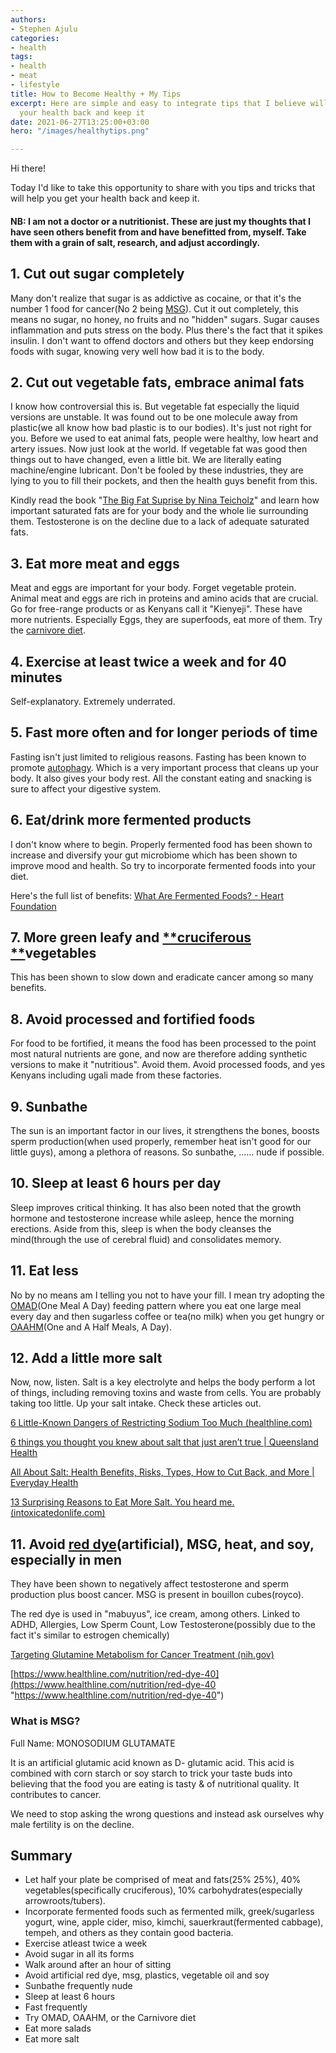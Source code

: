 ```yaml
---
authors:
- Stephen Ajulu
categories:
- health
tags:
- health
- meat
- lifestyle
title: How to Become Healthy + My Tips
excerpt: Here are simple and easy to integrate tips that I believe will help you get
  your health back and keep it
date: 2021-06-27T13:25:00+03:00
hero: "/images/healthytips.png"

---
```

Hi there!

Today I'd like to take this opportunity to share with you tips and tricks that will help you get your health back and keep it.

#### **NB: I am not a doctor or a nutritionist. These are just my thoughts that I have seen others benefit from and have benefitted from, myself. Take them with a grain of salt, research, and adjust accordingly.**

## 1. Cut out sugar completely

Many don't realize that sugar is as addictive as cocaine, or that it's the number 1 food for cancer(No 2 being [MSG](https://www.ncbi.nlm.nih.gov/pmc/articles/PMC5746034/)). Cut it out completely, this means no sugar, no honey, no fruits and no "hidden" sugars. Sugar causes inflammation and puts stress on the body. Plus there's the fact that it spikes insulin. I don't want to offend doctors and others but they keep endorsing foods with sugar, knowing very well how bad it is to the body.

## 2. Cut out vegetable fats, embrace animal fats

I know how controversial this is. But vegetable fat especially the liquid versions are unstable. It was found out to be one molecule away from plastic(we all know how bad plastic is to our bodies). It's just not right for you. Before we used to eat animal fats, people were healthy, low heart and artery issues. Now just look at the world. If vegetable fat was good then things out to have changed, even a little bit. We are literally eating machine/engine lubricant. Don't be fooled by these industries, they are lying to you to fill their pockets, and then the health guys benefit from this.

Kindly read the book "[The Big Fat Suprise by Nina Teicholz](https://www.amazon.com/gp/product/1451624433/ref=as_li_tl?ie=UTF8&camp=1789&creative=9325&creativeASIN=1451624433&linkCode=as2&tag=stephenajulu-20&linkId=505998cbd172625f0bb6b834c1d53b39)" and learn how important saturated fats are for your body and the whole lie surrounding them. Testosterone is on the decline due to a lack of adequate saturated fats.

## 3. Eat more meat and eggs

Meat and eggs are important for your body. Forget vegetable protein. Animal meat and eggs are rich in proteins and amino acids that are crucial. Go for free-range products or as Kenyans call it "Kienyeji". These have more nutrients. Especially Eggs, they are superfoods, eat more of them. Try the [carnivore diet](https://www.healthline.com/nutrition/carnivore-diet#:\~:text=The%20Carnivore%20Diet%20is%20a,grains%2C%20nuts%2C%20and%20seeds.).

## 4. Exercise at least twice a week and for 40 minutes

Self-explanatory. Extremely underrated.

## 5. Fast more often and for longer periods of time

Fasting isn't just limited to religious reasons. Fasting has been known to promote [autophagy](https://www.google.com/url?sa=t&rct=j&q=&esrc=s&source=web&cd=&cad=rja&uact=8&ved=2ahUKEwjktf2BvbfxAhWdA2MBHbTPDWAQFjAHegQIBhAD&url=https%3A%2F%2Fwww.healthline.com%2Fhealth%2Fautophagy%23%3A\~%3Atext%3DAutophagy%2520is%2520the%2520body%27s%2520way%2Cis%2520%25E2%2580%259Cself%252Deating.%25E2%2580%259D&usg=AOvVaw1f16D_Ph_bw0wUUWK1c2Vi&cshid=1624785393855347). Which is a very important process that cleans up your body. It also gives your body rest. All the constant eating and snacking is sure to affect your digestive system.

## 6. Eat/drink more fermented products

I don't know where to begin. Properly fermented food has been shown to increase and diversify your gut microbiome which has been shown to improve mood and health. So try to incorporate fermented foods into your diet.

Here's the full list of benefits: [What Are Fermented Foods? - Heart Foundation](https://www.heartfoundation.org.nz/about-us/news/blogs/fermented-foods-the-latest-trend)

## 7. More green leafy and [**cruciferous **](https://www.google.com/url?sa=t&rct=j&q=&esrc=s&source=web&cd=&cad=rja&uact=8&ved=2ahUKEwi-qbyOvrfxAhUnAGMBHRbyCWAQFjAHegQIBRAD&url=https%3A%2F%2Fwww.cancer.gov%2Fabout-cancer%2Fcauses-prevention%2Frisk%2Fdiet%2Fcruciferous-vegetables-fact-sheet&usg=AOvVaw06Rs6U1Fooyphm57GAQ62B)vegetables

This has been shown to slow down and eradicate cancer among so many benefits.

## 8. Avoid processed and fortified foods

For food to be fortified, it means the food has been processed to the point most natural nutrients are gone, and now are therefore adding synthetic versions to make it "nutritious". Avoid them. Avoid processed foods, and yes Kenyans including ugali made from these factories.

## 9. Sunbathe

The sun is an important factor in our lives, it strengthens the bones, boosts sperm production(when used properly, remember heat isn't good for our little guys), among a plethora of reasons. So sunbathe, ...... nude if possible.

## 10. Sleep at least 6 hours per day

Sleep improves critical thinking. It has also been noted that the growth hormone and testosterone increase while asleep, hence the morning erections. Aside from this, sleep is when the body cleanses the mind(through the use of cerebral fluid) and consolidates memory.

## 11. Eat less

No by no means am I telling you not to have your fill. I mean try adopting the [OMAD](https://www.healthline.com/health/one-meal-a-day)(One Meal A Day) feeding pattern where you eat one large meal every day and then sugarless coffee or tea(no milk) when you get hungry or [OAAHM](https://www.google.com/url?sa=t&rct=j&q=&esrc=s&source=web&cd=&cad=rja&uact=8&ved=2ahUKEwiy06bix7fxAhXLDWMBHam4DXYQFjAAegQIBBAD&url=https%3A%2F%2Fwww.youtube.com%2Fwatch%3Fv%3D2uXfo5pF6U0&usg=AOvVaw3STYFwAsLRvhQKqavn-4JG)(One and A Half Meals, A Day).

## 12. Add a little more salt

Now, now, listen. Salt is a key electrolyte and helps the body perform a lot of things, including removing toxins and waste from cells. You are probably taking too little. Up your salt intake. Check these articles out.

[6 Little-Known Dangers of Restricting Sodium Too Much (healthline.com)](https://www.healthline.com/nutrition/6-dangers-of-sodium-restriction#TOC_TITLE_HDR_2)

[6 things you thought you knew about salt that just aren’t true | Queensland Health](https://www.health.qld.gov.au/news-events/news/6-things-about-salt-that-arent-true)

[All About Salt: Health Benefits, Risks, Types, How to Cut Back, and More | Everyday Health](https://www.everydayhealth.com/diet-nutrition/diet/salt-health-benefits-risks-types-how-cut-back-more/)

[13 Surprising Reasons to Eat More Salt. You heard me. (intoxicatedonlife.com)](https://www.intoxicatedonlife.com/17-surprising-reasons-to-eat-more-salt/)

## 11. Avoid [red dye](https://www.google.com/url?sa=t&rct=j&q=&esrc=s&source=web&cd=&cad=rja&uact=8&ved=2ahUKEwjuyfeRxrfxAhXWCWMBHTCeDWAQFjALegQIBBAD&url=https%3A%2F%2Fwww.healthline.com%2Fnutrition%2Fred-dye-40&usg=AOvVaw228KK0vojHOlOZotmBKyuK)(artificial), MSG, heat, and soy, especially in men

They have been shown to negatively affect testosterone and sperm production plus boost cancer. MSG is present in bouillon cubes(royco).

The red dye is used in "mabuyus", ice cream, among others. Linked to ADHD, Allergies, Low Sperm Count, Low Testosterone(possibly due to the fact it's similar to estrogen chemically)

[Targeting Glutamine Metabolism for Cancer Treatment (nih.gov)](https://www.ncbi.nlm.nih.gov/pmc/articles/PMC5746034/)

[https://www.healthline.com/nutrition/red-dye-40](https://www.healthline.com/nutrition/red-dye-40 "https://www.healthline.com/nutrition/red-dye-40")

### What is MSG?

Full Name: MONOSODIUM GLUTAMATE

It is an artificial glutamic acid known as D- glutamic acid. This acid is combined with corn starch or soy starch to trick your taste buds into believing that the food you are eating is tasty & of nutritional quality. It contributes to cancer.

We need to stop asking the wrong questions and instead ask ourselves why male fertility is on the decline.

## Summary

* Let half your plate be comprised of meat and fats(25% 25%), 40% vegetables(specifically cruciferous), 10% carbohydrates(especially arrowroots/tubers).
* Incorporate fermented foods such as fermented milk, greek/sugarless yogurt, wine, apple cider, miso, kimchi, sauerkraut(fermented cabbage), tempeh, and others as they contain good bacteria.
* Exercise atleast twice a week
* Avoid sugar in all its forms
* Walk around after an hour of sitting
* Avoid artificial red dye, msg, plastics, vegetable oil and soy
* Sunbathe frequently nude
* Sleep at least 6 hours
* Fast frequently
* Try OMAD, OAAHM, or the Carnivore diet
* Eat more salads
* Eat more salt
